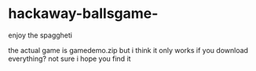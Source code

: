 # hackaway-ballsgame-
enjoy the spaggheti 

the actual game is gamedemo.zip but i think it only works if you download everything? not sure
i hope you find it


